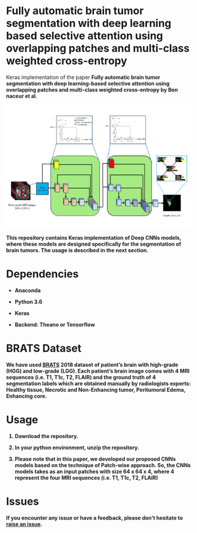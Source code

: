 # Fully automatic brain tumor segmentation with deep learning based selective attention using overlapping patches and multi-class weighted cross-entropy
Keras implementation of the paper <b>Fully automatic brain tumor segmentation with deep learning-based selective attention using overlapping patches and multi-class weighted cross-entropy<b> by  Ben naceur et al.

![The model architecture](https://github.com/MostefaBen/Fully-automatic-brain-tumor-segmentation-with-deep-learning-based-selective-attention/blob/master/image.png)


This repository contains Keras implementation of Deep CNNs models, where these models are designed specifically for the segmentation of brain tumors. The usage is described in the next section.

# Dependencies

- Anaconda

- Python 3.6 

- Keras

- Backend: Theano or Tensorflow

# BRATS Dataset

We have used [BRATS](https://www.med.upenn.edu/sbia/brats2018/data.html) 2018 dataset of patient’s brain with high-grade (HGG) and low-grade (LGG). Each patient’s brain image comes with 4 MRI sequences (i.e. T1, T1c, T2, FLAIR) and the ground truth
of 4 segmentation labels which are obtained manually by radiologists experts: Healthy tissue, Necrotic and
Non-Enhancing tumor, Peritumoral Edema, Enhancing core.


# Usage

1. Download the repository.

2. In your python environment, unzip the repository.

3. Please note that in this paper, we developed our proposed CNNs models based on the technique of Patch-wise approach. So, the CNNs models takes as an input patches with size 64 x 64 x 4, where 4 represent the four MRI sequences (i.e. T1, T1c, T2, FLAIR)



# Issues

If you encounter any issue or have a feedback, please don't hesitate to [raise an issue](https://github.com/MostefaBen/Fully-automatic-brain-tumor-segmentation-with-deep-learning-based-selective-attention/issues/new).
